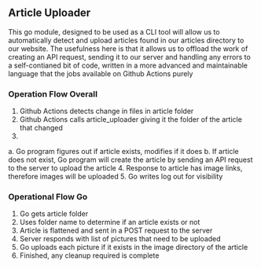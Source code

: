 ## Article Uploader

This go module, designed to be used as a CLI tool will allow us to automatically detect and upload articles found in our articles directory to our website. The usefulness here is that it allows us to offload the work of creating an API request, sending it to our server and handling any errors to a self-contianed bit of code, written in a more advanced and maintainable language that the jobs available on Github Actions purely

### Operation Flow Overall

1. Github Actions detects change in files in article folder
2. Github Actions calls article_uploader giving it the folder of the article that changed
3. 
  a. Go program figures out if article exists, modifies if it does
  b. If article does not exist, Go program will create the article by sending an API request to the server to upload the article
4. Response to article has image links, therefore images will be uploaded
5. Go writes log out for visibility

### Operational Flow Go

1. Go gets article folder
2. Uses folder name to determine if an article exists or not
3. Article is flattened and sent in a POST request to the server
4. Server responds with list of pictures that need to be uploaded
5. Go uploads each picture if it exists in the image directory of the article
6. Finished, any cleanup required is complete


